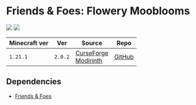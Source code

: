 # Friends & Foes: Flowery Mooblooms

![](https://media.forgecdn.net/avatars/thumbnails/726/85/256/256/638078480804986319.png)
![](https://media.forgecdn.net/attachments/586/25/moobloom_allium.png)

| Minecraft ver | Ver     | Source                                                                                                                                                                              | Repo                                                                     |
| ------------- | ------- | ----------------------------------------------------------------------------------------------------------------------------------------------------------------------------------- | ------------------------------------------------------------------------ |
| `1.21.1`      | `2.0.2` | [CurseForge](https://www.curseforge.com/minecraft/mc-mods/friends-and-foes-flowery-mooblooms-forge)<br>[Modirinth](https://modrinth.com/mod/friends-and-foes-flowery-mooblooms-fabric) | [GitHub](https://github.com/Faboslav/friends-and-foes-flowery-mooblooms) |

## Dependencies
- [Friends & Foes](Friends%20&%20Foes.md)

